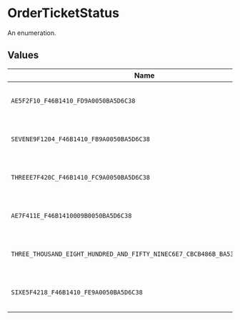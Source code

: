 # OrderTicketStatus

An enumeration.


## Values

| Name                                                                        | Value                                                                       |
| --------------------------------------------------------------------------- | --------------------------------------------------------------------------- |
| `AE5F2F10_F46B1410_FD9A0050BA5D6C38`                                        | ae5f2f10-f46b-1410-fd9a-0050ba5d6c38                                        |
| `SEVENE9F1204_F46B1410_FB9A0050BA5D6C38`                                    | 7e9f1204-f46b-1410-fb9a-0050ba5d6c38                                        |
| `THREEE7F420C_F46B1410_FC9A0050BA5D6C38`                                    | 3e7f420c-f46b-1410-fc9a-0050ba5d6c38                                        |
| `AE7F411E_F46B1410009B0050BA5D6C38`                                         | ae7f411e-f46b-1410-009b-0050ba5d6c38                                        |
| `THREE_THOUSAND_EIGHT_HUNDRED_AND_FIFTY_NINEC6E7_CBCB486B_BA5377808FE6E593` | 3859c6e7-cbcb-486b-ba53-77808fe6e593                                        |
| `SIXE5F4218_F46B1410_FE9A0050BA5D6C38`                                      | 6e5f4218-f46b-1410-fe9a-0050ba5d6c38                                        |